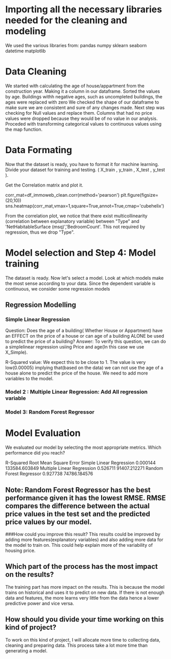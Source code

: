 # Importing all the necessary libraries needed for the cleaning and modeling

We used the various libraries from: 
pandas
numpy
sklearn
seaborn
datetime
matplotlib

# Data Cleaning

We started with calculating the age of house/appartment from the construction year.
Making it a column in our dataframe.
Sorted the values by age.
Buildings withh negative ages, such as uncompleted buildings, the ages were replaced with zero
We checked the shape of our dataframe to make sure we are consistent and sure of any changes made.
Next step was checking for Null values and replace them.
Columns that had no price values were dropped because they would be of no value in our analysis.
Proceded with transforming categorical values to continuous values using the map function.

# Data Formating

Now that the dataset is ready, you have to format it for machine learning.
Divide your dataset for training and testing. ( X_train , y_train , X_test , y_test ).

Get the Correlation matrix and plot it.

corr_mat=df_immoweb_clean.corr(method='pearson')
plt.figure(figsize=(20,10))
sns.heatmap(corr_mat,vmax=1,square=True,annot=True,cmap='cubehelix')

From the correlation plot, we notice that there exist multicollinearity (correlation between explanatory variable) between "Type" and 'NetHabitableSurface (msq)','BedroomCount'. This not required by regression, thus we drop "Type".

# Model selection and Step 4: Model training

The dataset is ready. Now let's select a model.
Look at which models make the most sense according to your data.
Since the dependent variable is continuous, we consider some regression models

## Regression Modelling

### Simple Linear Regression

Question: Does the age of a building( Whether House or Appartment) have an EFFECT on the price of a house or can age of a building ALONE be used to predict the price of a building?
Answer: To verify this question, we can do a simplelinear regression usiing Price and age(In this case we use X_Simple).

R-Squared value: We expect this to be close to 1. The value is very low(0.00005) implying that(based on the data) we can not use the age of a house alone to predict the price of the house. We need to add more variables to the model.

### Model 2 : Multiple Linear Regression: Add All regression variable

### Model 3: Random Forest Regressor

# Model Evaluation

We evaluated our model by selecting the most appropriate metrics. Which
performance did you reach?

R-Squared	Root Mean Square Error
Simple Linear Regression	0.000144	133584.603849
Multiple Linear Regression	0.526711	91407.212271
Random Forest Regressor	0.927738	74786.184576

## Note: Random Forest Regressor has the best performance given it has the lowest RMSE. RMSE  compares the difference between the actual price values in the test set and the predicted price values by our model.

###How could you improve this result?
This results could be improved by adding more features(explanatory variables) and also adding more data for the model to train on. This could help explain more of the variability of housing price.

## Which part of the process has the most impact on the results?

The training part has more impact on the results. This is because the model trains on historical and uses it to predict on new data. If there is not enough data and features, the more learns very little from the data hence a lower predictive power and vice versa.

## How should you divide your time working on this kind of project?

To work on this kind of project, I will allocate more time to collecting data, cleaning and preparing data. This process take a lot more time than generating a model.
